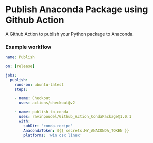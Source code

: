 # Publish Anaconda Package using Github Action
A Github Action to publish your Python package to Anaconda.

### Example workflow
```yaml
name: Publish

on: [release]

jobs:
  publish:
    runs-on: ubuntu-latest
    steps:

    - name: Checkout
      uses: actions/checkout@v2

    - name: publish-to-conda
      uses: ravinpoudel/Github_Action_CondaPackage@1.0.1
      with:
        subDir: 'conda.recipe'
        AnacondaToken: ${{ secrets.MY_ANACONDA_TOKEN }}
        platforms: 'win osx linux'
```
